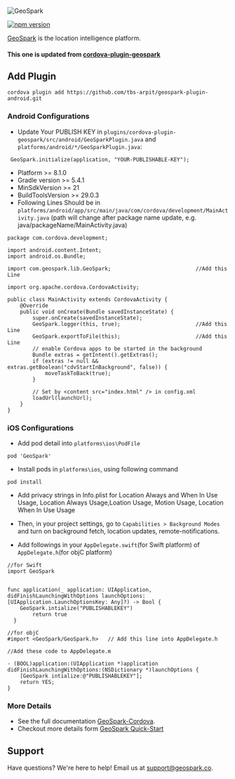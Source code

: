 ![GeoSpark](https://github.com/geosparks/cordova-plugin-geospark/blob/master/logo.png?raw=true)

[![npm version](https://badge.fury.io/js/cordova-plugin-geospark.svg)](https://badge.fury.io/js/cordova-plugin-geospark)

[GeoSpark](https://geospark.co) is the location intelligence platform.

#### This one is updated from [cordova-plugin-geospark](https://www.npmjs.com/package/cordova-plugin-geospark)

## Add Plugin
```
cordova plugin add https://github.com/tbs-arpit/geospark-plugin-android.git
```

### Android Configurations

* Update Your PUBLISH KEY in `plugins/cordova-plugin-geospark/src/android/GeoSparkPlugin.java` and `platforms/android/*/GeoSparkPlugin.java`:
```
 GeoSpark.initialize(application, "YOUR-PUBLISHABLE-KEY");
```
* Platform >= 8.1.0
* Gradle version >= 5.4.1
* MinSdkVersion >= 21
* BuildToolsVersion >= 29.0.3
* Following Lines Should be in `platforms/android/app/src/main/java/com/cordova/development/MainActivity.java` (path will change after package name update, e.g. java/packageName/MainActivity.java)
```
package com.cordova.development;

import android.content.Intent;
import android.os.Bundle;

import com.geospark.lib.GeoSpark;                           //Add this Line

import org.apache.cordova.CordovaActivity;

public class MainActivity extends CordovaActivity {
    @Override
    public void onCreate(Bundle savedInstanceState) {
        super.onCreate(savedInstanceState);
        GeoSpark.logger(this, true);                        //Add this Line
        GeoSpark.exportToFile(this);                        //Add this Line
        // enable Cordova apps to be started in the background
        Bundle extras = getIntent().getExtras();
        if (extras != null && extras.getBoolean("cdvStartInBackground", false)) {
            moveTaskToBack(true);
        }

        // Set by <content src="index.html" /> in config.xml
        loadUrl(launchUrl);
    }
}
```

### iOS Configurations

* Add pod detail into `platforms\ios\PodFile`
```
pod 'GeoSpark'
```
* Install pods in `platforms\ios`, using following command
```
pod install
```
* Add privacy strings in Info.plist for Location Always and When In Use Usage, Location Always Usage,Loation Usage, Motion Usage, Location When In Use Usage

* Then, in your project settings, go to `Capabilities > Background Modes` and turn on background fetch, location updates, remote-notifications.

* Add followings in your `AppDelegate.swift`(for Swift platform) of `AppDelegate.h`(for objC platform)
```
//for Swift
import GeoSpark


func application(_ application: UIApplication, didFinishLaunchingWithOptions launchOptions: [UIApplication.LaunchOptionsKey: Any]?) -> Bool {
    GeoSpark.intialize("PUBLISHABLEKEY")
        return true
  }
```

```
//for objC
#import <GeoSpark/GeoSpark.h>   // Add this line into AppDelegate.h

//Add these code to AppDelegate.m

- (BOOL)application:(UIApplication *)application didFinishLaunchingWithOptions:(NSDictionary *)launchOptions {
    [GeoSpark intialize:@"PUBLISHABLEKEY"];
    return YES;
}
```

### More Details
* See the full documentation [GeoSpark-Cordova](https://docs.geospark.co/cordova).
* Checkout more details form [GeoSpark Quick-Start](https://docs.geospark.co/getting-started)


## Support

Have questions? We're here to help! Email us at [support@geospark.co](mailto:support@geospark.co).
